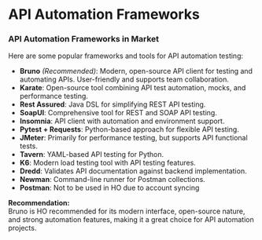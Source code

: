 # API Automation Frameworks

### API Automation Frameworks in Market
Here are some popular frameworks and tools for API automation testing:

- **Bruno** *(Recommended)*: Modern, open-source API client for testing and automating APIs. User-friendly and supports team collaboration.
- **Karate**: Open-source tool combining API test automation, mocks, and performance testing.
- **Rest Assured**: Java DSL for simplifying REST API testing.
- **SoapUI**: Comprehensive tool for REST and SOAP API testing.
- **Insomnia**: API client with automation and environment support.
- **Pytest + Requests**: Python-based approach for flexible API testing.
- **JMeter**: Primarily for performance testing, but supports API functional tests.
- **Tavern**: YAML-based API testing for Python.
- **K6**: Modern load testing tool with API testing features.
- **Dredd**: Validates API documentation against backend implementation.
- **Newman**: Command-line runner for Postman collections.
- **Postman**: Not to be used in HO due to account syncing

**Recommendation:**  
Bruno is HO recommended for its modern interface, open-source nature, and strong automation features, making it a great choice for API automation projects.
